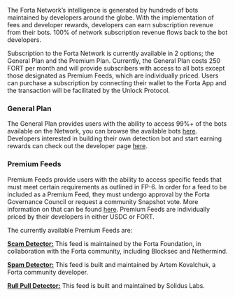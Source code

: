 
The Forta Network’s intelligence is generated by hundreds of bots maintained by developers around the globe. With the implementation of fees and developer rewards, developers can earn subscription revenue from their bots. 100% of network subscription revenue flows back to the bot developers.

Subscription to the Forta Network is currently available in 2 options; the General Plan and the Premium Plan. Currently, the General Plan costs 250 FORT per month and will provide subscribers with access to all bots except those designated as Premium Feeds, which are individually priced. Users can purchase a subscription by connecting their wallet to the Forta App and the transaction will be facilitated by the Unlock Protocol.

### **General Plan**

The General Plan provides users with the ability to access 99%+ of the bots available on the Network, you can browse the available bots [here](https://explorer.forta.network/?_gl=1*10isp51*_ga*MTIwMTk4MjY4NC4xNjM3MzMxNDc4*_ga_3ERDDVRGQQ*MTY5MDMxODgxOS40NDIuMC4xNjkwMzE4ODE5LjAuMC4w). Developers interested in building their own detection bot and start earning rewards can check out the developer page [here](https://forta.org/developers/). 

### **Premium Feeds**

Premium Feeds provide users with the ability to access specific feeds that must meet certain requirements as outlined in FP-6. In order for a feed to be included as a Premium Feed, they must undergo approval by the Forta Governance Council or request a community Snapshot vote. More information on that can be found [here](https://gov.forta.network/t/premium-plan-proposal-guidance/713). Premium Feeds are individually priced by their developers in either USDC or FORT. 

The currently available Premium Feeds are: 

[**Scam Detector:**](https://app.forta.network/bot/0x1d646c4045189991fdfd24a66b192a294158b839a6ec121d740474bdacb3ab23) This feed is maintained by the Forta Foundation, in collaboration with the Forta community, including Blocksec and Nethermind. 

[**Spam Detector:**](https://app.forta.network/bot/0xd45f7183783f5893f4b8e187746eaf7294f73a3bb966500d237bd0d5978673fa) This feed is built and maintained by Artem Kovalchuk, a Forta community developer.

[**Rull Pull Detector:**]( https://app.forta.network/rug-pull-detector) This feed is built and maintained by Solidus Labs. 
